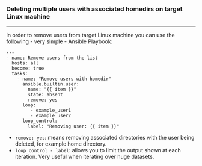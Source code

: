 ### Deleting multiple users with associated homedirs on target Linux machine
---

In order to remove users from target Linux machine you can use the following - very simple - Ansible Playbook:

```
---
- name: Remove users from the list
  hosts: all
  become: true
  tasks:
    - name: "Remove users with homedir"
      ansible.builtin.user:
        name: "{{ item }}"
        state: absent
        remove: yes
      loop:
         - example_user1
         - example_user2
      loop_control:
        label: "Removing user: {{ item }}"
```

- `remove: yes`: means removing associated directories with the user being deleted, for example home directory.
- `loop_control - label`: allows you to limit the output shown at each iteration. Very useful when iterating over huge datasets.